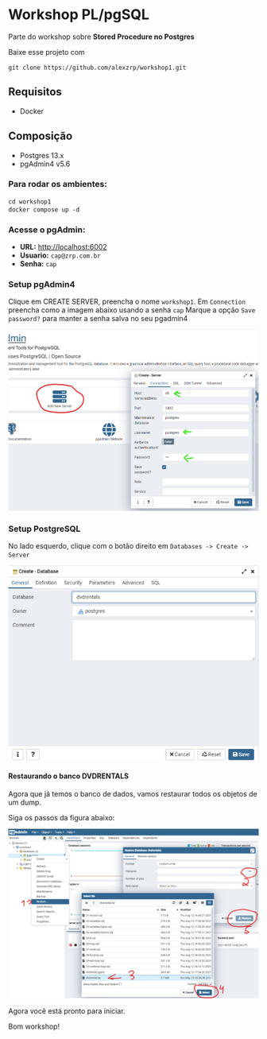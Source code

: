 # Workshop PL/pgSQL

Parte do workshop sobre **Stored Procedure no Postgres**

Baixe esse projeto com
```shell script
git clone https://github.com/alexzrp/workshop1.git
```

## Requisitos
- Docker

## Composição
- Postgres 13.x
- pgAdmin4 v5.6

### Para rodar os ambientes:

```shell script
cd workshop1
docker compose up -d
```

### Acesse o pgAdmin:

- **URL:** <http://localhost:6002>
- **Usuario:** `cap@zrp.com.br`
- **Senha:** `cap`

### Setup pgAdmin4

Clique em CREATE SERVER, preencha o nome `workshop1`.
Em `Connection` preencha como a imagem abaixo usando a senha `cap`
Marque a opção `Save password?` para manter a senha salva no seu pgadmin4

![create_server](docs/create_server.png)

### Setup PostgreSQL

No lado esquerdo, clique com o botão direito em `Databases -> Create -> Server`

![create_database](docs/create_database.png)

#### Restaurando o banco DVDRENTALS

Agora que já temos o banco de dados, vamos restaurar todos os objetos de um dump.

Siga os passos da figura abaixo:

![restore_db](docs/restore_db.png)

Agora você está pronto para iniciar.

Bom workshop!

